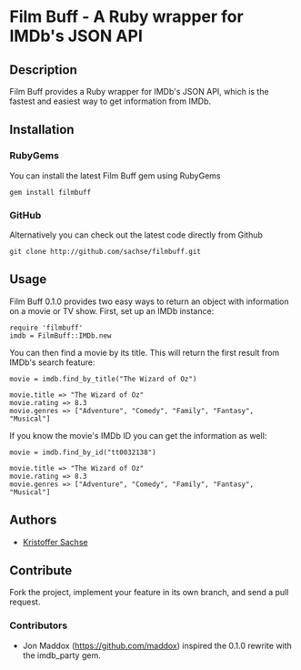 # Film Buff - A Ruby wrapper for IMDb's JSON API

## Description

Film Buff provides a Ruby wrapper for IMDb's JSON API, which is the fastest and easiest way to get information from IMDb.

## Installation

### RubyGems

You can install the latest Film Buff gem using RubyGems

    gem install filmbuff

### GitHub

Alternatively you can check out the latest code directly from Github

    git clone http://github.com/sachse/filmbuff.git

## Usage

Film Buff 0.1.0 provides two easy ways to return an object with information on a movie or TV show. First, set up an IMDb instance:

    require 'filmbuff'
    imdb = FilmBuff::IMDb.new

You can then find a movie by its title. This will return the first result from IMDb's search feature:

    movie = imdb.find_by_title("The Wizard of Oz")
    
    movie.title => "The Wizard of Oz"
    movie.rating => 8.3
    movie.genres => ["Adventure", "Comedy", "Family", "Fantasy", "Musical"]

If you know the movie's IMDb ID you can get the information as well:

    movie = imdb.find_by_id("tt0032138")
    
    movie.title => "The Wizard of Oz"
    movie.rating => 8.3
    movie.genres => ["Adventure", "Comedy", "Family", "Fantasy", "Musical"]

## Authors

* [Kristoffer Sachse](http://sachse.nu)

## Contribute

Fork the project, implement your feature in its own branch, and send
a pull request.

### Contributors
- Jon Maddox (https://github.com/maddox) inspired the 0.1.0 rewrite with the imdb_party gem.
